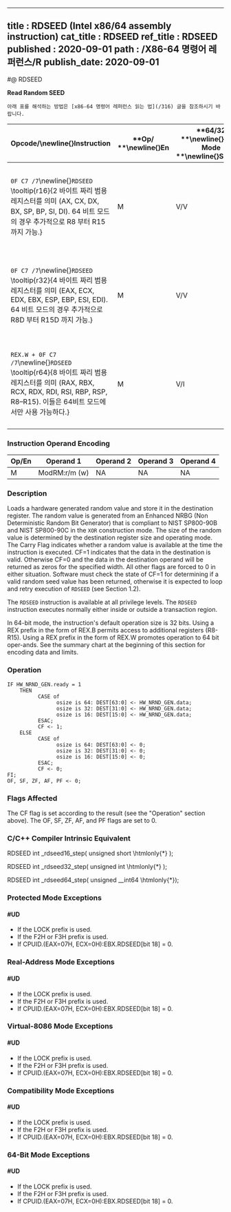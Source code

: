 ----------------------------
title : RDSEED (Intel x86/64 assembly instruction)
cat_title : RDSEED
ref_title : RDSEED
published : 2020-09-01
path : /X86-64 명령어 레퍼런스/R
publish_date: 2020-09-01
----------------------------


#@ RDSEED

**Read Random SEED**

```lec-info
아래 표를 해석하는 방법은 [x86-64 명령어 레퍼런스 읽는 법](/316) 글을 참조하시기 바랍니다.
```

|**Opcode/**\newline{}**Instruction**|**Op/ **\newline{}**En**|**64/32 **\newline{}**bit Mode **\newline{}**Support**|**CPUID **\newline{}**Feature **\newline{}**Flag**|**Description**|
|------------------------------------|------------------------|------------------------------------------------------|--------------------------------------------------|---------------|
|`0F C7 /7`\newline{}`RDSEED` \tooltip{r16}{2 바이트 짜리 범용 레지스터를 의미 (AX, CX, DX, BX, SP, BP, SI, DI). 64 비트 모드의 경우 추가적으로 R8 부터 R15 까지 가능.} |M|V/V|RDSEED|Read a 16-bit NIST SP800-90B & C compliant random value and store in the destination register.|
|`0F C7 /7`\newline{}`RDSEED` \tooltip{r32}{4 바이트 짜리 범용 레지스터를 의미 (EAX, ECX, EDX, EBX, ESP, EBP, ESI, EDI). 64 비트 모드의 경우 추가적으로 R8D 부터 R15D 까지 가능.} |M|V/V|RDSEED|Read a 32-bit NIST SP800-90B & C compliant random value and store in the destination register.|
|`REX.W + 0F C7 /7`\newline{}`RDSEED` \tooltip{r64}{8 바이트 짜리 범용 레지스터를 의미 (RAX, RBX, RCX, RDX, RDI, RSI, RBP, RSP, R8–R15). 이들은 64비트 모드에서만 사용 가능하다.} |M|V/I|RDSEED|Read a 64-bit NIST SP800-90B & C compliant random value and store in the destination register.|
### Instruction Operand Encoding


|Op/En|Operand 1|Operand 2|Operand 3|Operand 4|
|-----|---------|---------|---------|---------|
|M|ModRM:r/m (w)|NA|NA|NA|
### Description


Loads a hardware generated random value and store it in the destination register. The random value is generated from an Enhanced NRBG (Non Deterministic Random Bit Generator) that is compliant to NIST SP800-90B and NIST SP800-90C in the `XOR` construction mode. The size of the random value is determined by the destination register size and operating mode. The Carry Flag indicates whether a random value is available at the time the instruction is executed. CF=1 indicates that the data in the destination is valid. Otherwise CF=0 and the data in the destination operand will be returned as zeros for the specified width. All other flags are forced to 0 in either situation. Software must check the state of CF=1 for determining if a valid random seed value has been returned, otherwise it is expected to loop and retry execution of `RDSEED` (see Section 1.2).

The `RDSEED` instruction is available at all privilege levels. The `RDSEED` instruction executes normally either inside or outside a transaction region.

In 64-bit mode, the instruction's default operation size is 32 bits. Using a REX prefix in the form of REX.B permits access to additional registers (R8-R15). Using a REX prefix in the form of REX.W promotes operation to 64 bit oper-ands. See the summary chart at the beginning of this section for encoding data and limits.


### Operation

```info-verb
IF HW_NRND_GEN.ready = 1
    THEN 
          CASE of
                osize is 64: DEST[63:0] <- HW_NRND_GEN.data;
                osize is 32: DEST[31:0] <- HW_NRND_GEN.data;
                osize is 16: DEST[15:0] <- HW_NRND_GEN.data;
          ESAC;
          CF <- 1;
    ELSE
          CASE of
                osize is 64: DEST[63:0] <- 0;
                osize is 32: DEST[31:0] <- 0;
                osize is 16: DEST[15:0] <- 0;
          ESAC;
          CF <- 0;
FI;
OF, SF, ZF, AF, PF <- 0;
```
### Flags Affected


The CF flag is set according to the result (see the "Operation" section above). The OF, SF, ZF, AF, and PF flags are set to 0.

### C/C++ Compiler Intrinsic Equivalent


RDSEED int _rdseed16_step( unsigned short \htmlonly{*} );

RDSEED int _rdseed32_step( unsigned int \htmlonly{*} );

RDSEED int _rdseed64_step( unsigned __int64 \htmlonly{*});


### Protected Mode Exceptions

#### #UD
* If the LOCK prefix is used.
* If the F2H or F3H prefix is used.
* If CPUID.(EAX=07H, ECX=0H):EBX.RDSEED[bit 18] = 0.

### Real-Address Mode Exceptions

#### #UD
* If the LOCK prefix is used.
* If the F2H or F3H prefix is used.
* If CPUID.(EAX=07H, ECX=0H):EBX.RDSEED[bit 18] = 0.

### Virtual-8086 Mode Exceptions

#### #UD
* If the LOCK prefix is used.
* If the F2H or F3H prefix is used.
* If CPUID.(EAX=07H, ECX=0H):EBX.RDSEED[bit 18] = 0.

### Compatibility Mode Exceptions

#### #UD
* If the LOCK prefix is used.
* If the F2H or F3H prefix is used.
* If CPUID.(EAX=07H, ECX=0H):EBX.RDSEED[bit 18] = 0.

### 64-Bit Mode Exceptions

#### #UD
* If the LOCK prefix is used.
* If the F2H or F3H prefix is used.
* If CPUID.(EAX=07H, ECX=0H):EBX.RDSEED[bit 18] = 0.
